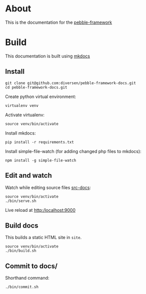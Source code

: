# About 

This is the documentation for the [pebble-framework](https://github.com/diversen/pebble-framework)

# Build

This documentation is built using [mkdocs](https://www.mkdocs.org/)

## Install

    git clone git@github.com:diversen/pebble-framework-docs.git
    cd pebble-framework-docs.git

Create python virtual environment:

    virtualenv venv

Activate virtualenv:

    source venv/bin/activate

Install mkdocs:

    pip install -r requirements.txt

Install simple-file-watch (for adding changed php files to mkdocs):

    npm install -g simple-file-watch

## Edit and watch

Watch while editing source files [src-docs](src-docs):

    source venv/bin/activate
    ./bin/serve.sh

Live reload at [http:/localhost:9000](http://localhost:9000)


## Build docs

This builds a static HTML site in `site`.

    source venv/bin/activate
    ./bin/build.sh

## Commit to docs/

Shorthand command:

    ./bin/commit.sh

